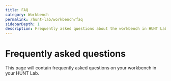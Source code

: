 ```yaml
---
title: FAQ
category: Workbench
permalink: /hunt-lab/workbench/faq
sidebarDepth: 1
description: Frequently asked questions about the workbench in HUNT Lab.
---
```


# Frequently asked questions

This page will contain frequently asked questions on your workbench in your HUNT Lab.


